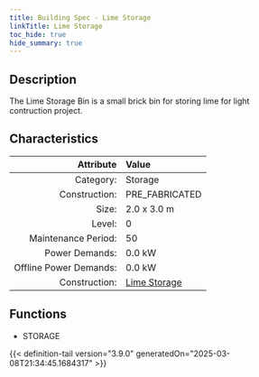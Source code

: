 ```yaml
---
title: Building Spec - Lime Storage
linkTitle: Lime Storage
toc_hide: true
hide_summary: true
---
```

<!-- This is generated by the MarsSim HelpGenertor, do not edit. -->

## Description
The Lime Storage Bin is a small brick bin for storing lime for light contruction project.

## Characteristics

| Attribute      | Value |
|--------:|:------|
|Category:|Storage|
|Construction:|PRE_FABRICATED|
|Size:|2.0 x 3.0 m|
|Level:|0|
|Maintenance Period:|50|
|Power Demands:|0.0 kW|
|Offline Power Demands:|0.0 kW|
|Construction:|[Lime Storage](/docs/definitions/construction/lime-storage)|

## Functions
      
- STORAGE





{{< definition-tail version="3.9.0" generatedOn="2025-03-08T21:34:45.1684317" >}}

